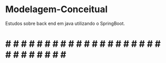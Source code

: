 # Modelagem-Conceitual   

Estudos sobre back end em java utilizando o SpringBoot.

# # # # # # # # # # # # # # # # # # # # # # # # # # # # # #
